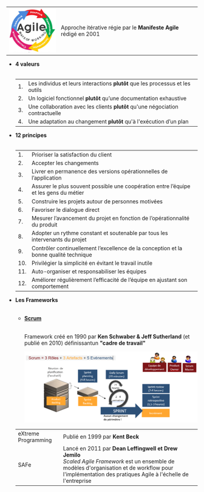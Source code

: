 <table>
	<tr>
		<td><img src="../images/agile.png" width="150"/></td>
		<td>Approche itérative régie par le <b>Manifeste Agile</b> rédigé en 2001</td>
	</tr>
</table>	
<ul>
	<li><b>4 valeurs</b></li>
	<br>
	<table>
		  <tr>
			  <td>1.</td>
			  <td>Les individus et leurs interactions <b>plutôt</b> que les processus et les outils</td>
		  </tr>
		  <tr>
			  <td>2.</td>
			  <td>Un logiciel fonctionnel <b>plutôt</b> qu’une documentation exhaustive</td>
		  </tr>
		  <tr>
			  <td>3.</td>
			  <td>Une collaboration avec les clients <b>plutôt</b> qu'une négociation contractuelle</td>
		  </tr>
		  <tr>
			  <td>4.</td>
			  <td>Une adaptation au changement <b>plutôt</b> qu'à l'exécution d’un plan</td>
		  </tr>
	</table>
	<li><b>12 principes</b></li>
	<br>
	<table>	
		  <tr>
			  <td>1.</td>
			  <td>Prioriser la satisfaction du client</td>
		  </tr>
		  <tr>
			  <td>2.</td>
			  <td>Accepter les changements</td>
		  </tr>
		  <tr>
			  <td>3.</td>
			  <td>Livrer en permanence des versions opérationnelles de l’application</td>
		  </tr>
		  <tr>
			  <td>4.</td>
			  <td>Assurer le plus souvent possible une coopération entre l’équipe et les gens du métier</td>
		  </tr>
		  <tr>
			  <td>5.</td>
			  <td>Construire les projets autour de personnes motivées</td>
		  </tr>
		  <tr>
			  <td>6.</td>
			  <td>Favoriser le dialogue direct</td>
		  </tr>	
		  <tr>
			  <td>7.</td>
			  <td>Mesurer l’avancement du projet en fonction de l’opérationnalité du produit</td>
		  </tr>	
		  <tr>
			  <td>8.</td>
			  <td>Adopter un rythme constant et soutenable par tous les intervenants du projet</td>
		  </tr>	
		  <tr>
			  <td>9.</td>
			  <td>Contrôler continuellement l’excellence de la conception et la bonne qualité technique</td>
		  </tr>	
		  <tr>
			  <td>10.</td>
			  <td>Privilégier la simplicité en évitant le travail inutile</td>
		  </tr>	
		  <tr>
			  <td>11.</td>
			  <td>Auto-organiser et responsabiliser les équipes</td>
		  </tr>	
		  <tr>
			  <td>12.</td>
			  <td>Améliorer régulièrement l’efficacité de l’équipe en ajustant son comportement</td>
		  </tr>				
	</table>
	<li><b>Les Frameworks</b></li>
	<br>
	<ul>
		<li><b><a href="../docs/2020-scrum-guide.pdf">Scrum</a></b></li>
		<br>
		<p>Framework créé en 1990 par <b>Ken Schwaber & Jeff Sutherland</b> (et publié en 2010) définissantun <b>"cadre de travail"</b></p>
		<img src="../images/scrum.png"/>
	</ul>
	<table>
		  <tr>
			  <td>eXtreme Programming</td>
			  <td>Publié en 1999 par <b>Kent Beck</b></td>
		  </tr>
		  <tr>
			  <td>SAFe</td>
			  <td>Lancé en 2011 par <b>Dean Leffingwell et Drew Jemilo</b><br> 
			      <i>Scaled Agile Framework</i> est un ensemble de modèles d'organisation et de workflow pour l'implémentation des pratiques Agile à l'échelle de l'entreprise</td>
		  </tr>
	</table>	
</ul>
